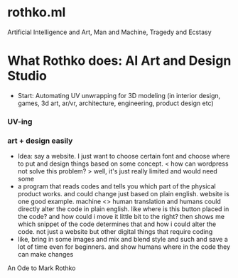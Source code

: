 # rothko.ml
Artificial Intelligence and Art, Man and Machine, Tragedy and Ecstasy

# What Rothko does: AI Art and Design Studio
 - Start: Automating UV unwrapping for 3D modeling (in interior design, games, 3d art, ar/vr, architecture, engineering, product design etc)

### UV-ing

### art + design easily 
- Idea: say a website. I just want to choose certain font and choose where to put and design things based on some concept. < how can wordpress not solve this problem? > well, it's just really limited and would need some 
- a program that reads codes and tells you which part of the physical product works. and could change just based on plain english. website is one good example. machine <> human translation and humans could directly alter the code in plain english. like where is this button placed in the code? and how could i move it little bit to the right? then shows me which snippet of the code determines that and how i could alter the code. not just a website but other digital things that require coding 
- like, bring in some images and mix and blend style and such and save a lot of time even for beginners. and show humans where in the code they can make changes

An Ode to Mark Rothko 
